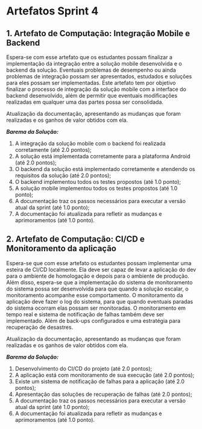 # Artefatos Sprint 4

## 1. Artefato de Computação: Integração Mobile e Backend

Espera-se com esse artefato que os estudantes possam finalizar a implementação da integração entre a solução mobile desenvolvida e o backend da solução. Eventuais problemas de desempenho ou ainda problemas de integração possam ser apresentados, estudados e soluções para eles possam ser implementadas.
Este artefato tem por objetivo finalizar o processo de integração da solução mobile com a interface do backend desenvolvido, além de permitir que eventuais modificações realizadas em qualquer uma das partes possa ser consolidada.

Atualização da documentação, apresentando as mudanças que foram realizadas e os ganhos de valor obtidos com ela. 

***Barema da Solução:***

1. A integração da solução mobile com o backend foi realizada corretamente (até 2.0 pontos);
2. A solução está implementada corretamente para a plataforma Android (até 2.0 pontos);
3. O backend da solução está implementado corretamente e atendendo os requisitos da solução  (até 2.0 pontos);
4. O backend implementou todos os testes propostos (até 1.0 ponto);
5. A solução mobile implementou todos os testes propostos (até 1.0 ponto);
6. A documentação traz os passos necessários para executar a versão atual da sprint (até 1.0 ponto);
7. A documentação foi atualizada para refletir as mudanças e aprimoramentos (até 1.0 ponto).


## 2. Artefato de Computação: CI/CD e Monitoramento da aplicação

Espera-se que com esse artefato os estudantes possam implementar uma esteira de CI/CD localmente. Ela deve ser capaz de levar a aplicação do dev para o ambiente de homologação e depois para o ambiente de produção. Além disso, espera-se que a implementação do sistema de monitoramento do sistema possa ser desenvolvida para que quando a solução escalar, o monitoramento acompanhe esse comportamento.
O monitoramento da aplicação deve fazer o log do sistema, para que quando eventuais paradas do sistema ocorram elas possam ser monitoradas. O monitoramento em tempo real e sistema de notificação de falhas também deve ser implementado. Além de back-ups configurados e uma estratégia para recuperação de desastres. 

Atualização da documentação, apresentando as mudanças que foram realizadas e os ganhos de valor obtidos com ela. 

***Barema da Solução:***

1. Desenvolvimento do CI/CD do projeto (até 2.0 pontos);
2. A aplicação está com monitoramento de sua execução (até 2.0 pontos);
3. Existe um sistema de notificação de falhas para a aplicação (até 2.0 pontos);
4. Apresentação das soluções de recuperação de falhas (até 2.0 pontos);
5. A documentação traz os passos necessários para executar a versão atual da sprint (até 1.0 ponto);
6. A documentação foi atualizada para refletir as mudanças e aprimoramentos (até 1.0 ponto).
